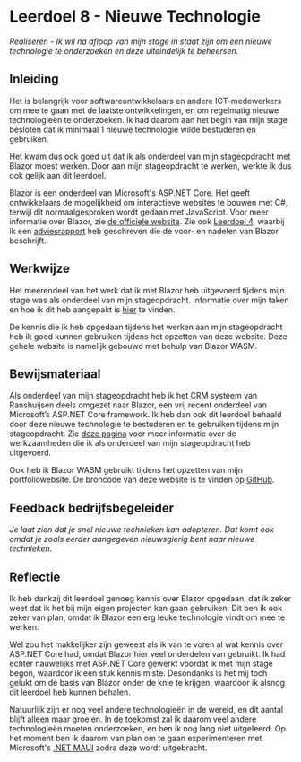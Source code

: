 ﻿# Leerdoel 8 - Nieuwe Technologie
*Realiseren - Ik wil na afloop van mijn stage in staat zijn om een nieuwe technologie te onderzoeken en deze uiteindelijk te beheersen.*

## Inleiding

Het is belangrijk voor softwareontwikkelaars en andere ICT-medewerkers om mee te gaan met de laatste ontwikkelingen, en om regelmatig nieuwe technologieën te onderzoeken. Ik had daarom aan het begin van mijn stage besloten dat ik minimaal 1 nieuwe technologie wilde bestuderen en gebruiken.

Het kwam dus ook goed uit dat ik als onderdeel van mijn stageopdracht met Blazor moest werken. Door aan mijn stageopdracht te werken, werkte ik dus ook gelijk aan dit leerdoel.

Blazor is een onderdeel van Microsoft's ASP.NET Core. Het geeft ontwikkelaars de mogelijkheid om interactieve websites te bouwen met C#, terwijl dit normaalgesproken wordt gedaan met JavaScript. Voor meer informatie over Blazor, zie [de officiele website](https://dotnet.microsoft.com/apps/aspnet/web-apps/blazor). Zie ook [Leerdoel 4](Content/Stage3/Leerdoelen/4), waarbij ik een [adviesrapport](Content/Stage3/Bewijsmateriaal/4) heb geschreven die de voor- en nadelen van Blazor beschrijft.

## Werkwijze  
  
Het meerendeel van het werk dat ik met Blazor heb uitgevoerd tijdens mijn stage was als onderdeel van mijn stageopdracht. Informatie over mijn taken en hoe ik dit heb aangepakt is [hier](Content/Stage3/Stageopdracht) te vinden.

De kennis die ik heb opgedaan tijdens het werken aan mijn stageopdracht heb ik goed kunnen gebruiken tijdens het opzetten van deze website. Deze gehele website is namelijk gebouwd met behulp van Blazor WASM.

## Bewijsmateriaal

Als onderdeel van mijn stageopdracht heb ik het CRM systeem van Ranshuijsen deels omgezet naar Blazor, een vrij recent onderdeel van Microsoft’s ASP.NET Core framework. Ik heb dan ook dit leerdoel behaald door deze nieuwe technologie te bestuderen en te gebruiken tijdens mijn stageopdracht. Zie [deze pagina](Content/Stage3/Stageopdracht) voor meer informatie over de werkzaamheden die ik als onderdeel van mijn stageopdracht heb uitgevoerd.

Ook heb ik Blazor WASM gebruikt tijdens het opzetten van mijn portfoliowebsite. De broncode van deze website is te vinden op [GitHub](https://github.com/TehNolz/Portfolio).

## Feedback bedrijfsbegeleider
*Je laat zien dat je snel nieuwe technieken kan adopteren. Dat komt ook omdat je zoals eerder aangegeven nieuwsgierig bent naar nieuwe technieken.*

## Reflectie
Ik heb dankzij dit leerdoel genoeg kennis over Blazor opgedaan, dat ik zeker weet dat ik het bij mijn eigen projecten kan gaan gebruiken. Dit ben ik ook zeker van plan, omdat ik Blazor een erg leuke technologie vindt om mee te werken.

Wel zou het makkelijker zijn geweest als ik van te voren al wat kennis over ASP.NET Core had, omdat Blazor hier veel onderdelen van gebruikt. Ik had echter nauwelijks met ASP.NET Core gewerkt voordat ik met mijn stage begon, waardoor ik een stuk kennis miste. Desondanks is het mij toch gelukt om de basis van Blazor onder de knie te krijgen, waardoor ik alsnog dit leerdoel heb kunnen behalen.

Natuurlijk zijn er nog veel andere technologieën in de wereld, en dit aantal blijft alleen maar groeien. In de toekomst zal ik daarom veel andere technologieën moeten onderzoeken, en ben ik nog lang niet uitgeleerd. Op het moment ben ik daarom van plan om te gaan experimenteren met Microsoft's [.NET MAUI](https://devblogs.microsoft.com/dotnet/introducing-net-multi-platform-app-ui/) zodra deze wordt uitgebracht.